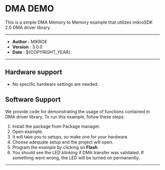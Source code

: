 # DMA DEMO

This is a simple DMA Memory to Memory example that utilizes mikroSDK 2.0 DMA driver library.

---

- **Author**      : MIKROE
- **Version**     : 3.0.0
- **Date**        : ${COPYRIGHT_YEAR}.

---

## Hardware support

- No specific hardware settings are needed.

## Software Support

We provide code for demonstrating the usage of functions contained in DMA driver library. To run this example, follow these steps:

1. Install the package from Package manager.
2. Open example.
3. It will take you to setups, so make one for your hardware.
4. Choose adequate setup and the project will open.
5. Program the example by clicking on **Flash**.
6. You should see the LED blinking if DMA transfer was validated. If something went wrong, the LED will be turned on permanently.

---
